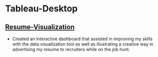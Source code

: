 # Tableau-Desktop
## [Resume-Visualization](https://public.tableau.com/views/Resume-Visualization/Resume?:language=en-US&:display_count=n&:origin=viz_share_link)
* Created an interactive dashboard that assisted in improving my skills with the data visualization tool as well as illustrating a creative way in advertising my resume to recruiters while on the job hunt.
